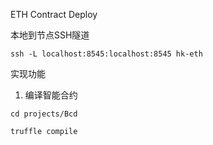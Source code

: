 ETH Contract Deploy


本地到节点SSH隧道
```
ssh -L localhost:8545:localhost:8545 hk-eth
```

实现功能

1. 编译智能合约
```
cd projects/Bcd

truffle compile
```